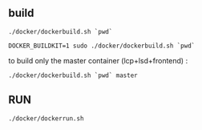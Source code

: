 
## build

```
./docker/dockerbuild.sh `pwd`
```

```
DOCKER_BUILDKIT=1 sudo ./docker/dockerbuild.sh `pwd`
```


to build only the master container (lcp+lsd+frontend) : 
```
./docker/dockerbuild.sh `pwd` master
```

## RUN

```
./docker/dockerrun.sh
```

